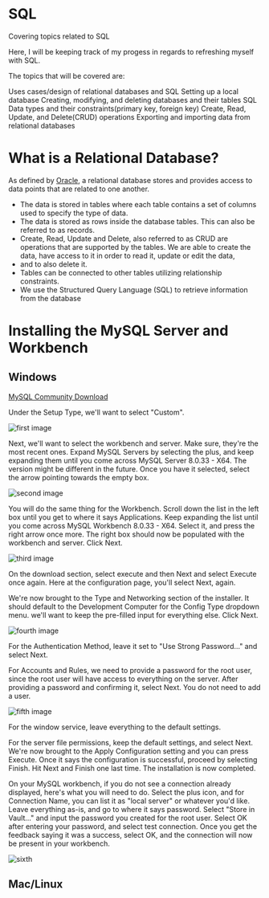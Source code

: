 # SQL
Covering topics related to SQL

Here, I will be keeping track of my progess in regards to refreshing myself with SQL.

The topics that will be covered are:

Uses cases/design of relational databases and SQL
Setting up a local database
Creating, modifying, and deleting databases and their tables
SQL Data types and their constraints(primary key, foreign key)
Create, Read, Update, and Delete(CRUD) operations
Exporting and importing  data from relational databases

# What is a Relational Database?

As defined by [Oracle](https://www.oracle.com/database/what-is-a-relational-database/#:~:text=A%20relational%20database%20is%20a%20type%20of%20database%20that%20stores%20and%20provides%20access%20to%20data%20points%20that%20are%20related%20to%20one%20another.%20Relational%20databases%20are%20based%20on%20the%20relational%20model%2C%20an%20intuitive%2C%20straightforward%20way%20of%20representing%20data%20in%20tables.), a relational database stores and provides access to data points that are related to one another.

* The data is stored in tables where each table contains a set of columns used to specify the type of data. 
* The data is stored as rows inside the database tables. This can also be referred to as records.
* Create, Read, Update and Delete, also referred to as CRUD are operations that are supported by the tables. We are able to create the data, have access to it in order to read it, update or edit the data, 
* and to also delete it. 
* Tables can be connected to other tables utilizing relationship constraints.
* We use the Structured Query Language (SQL) to retrieve information from the database

# Installing the MySQL Server and Workbench

## Windows

[MySQL Community Download](https://dev.mysql.com/downloads/windows/installer/8.0.html)

Under the Setup Type, we'll want to select "Custom". 

![first image](https://onedrive.live.com/embed?resid=C6BB67E526E3A1E4%217024&authkey=%21ALyRuJfFZB5hAxo&width=794&height=591)

Next, we'll want to select the workbench and server. Make sure, they're the most recent ones. Expand MySQL Servers by selecting the plus, and keep expanding them until you come across MySQL Server 8.0.33 - X64. The version might be different in the future. Once you have it selected, select the arrow pointing towards the empty box. 

![second image](https://onedrive.live.com/embed?resid=C6BB67E526E3A1E4%217027&authkey=%21AIdRk_3Cg-FQeFg&width=778&height=589)

You will do the same thing for the Workbench. Scroll down the list in the left box until you get to where it says Applications. Keep expanding the list until you come across MySQL Workbench 8.0.33 - X64. Select it, and press the right arrow once more. The right box should now be populated with the workbench and server. Click Next.

![third image](https://onedrive.live.com/embed?resid=C6BB67E526E3A1E4%217028&authkey=%21ALGdWBsUiXOdEDg&width=782&height=589)

On the download section, select execute and then Next and select Execute once again. Here at the configuration page, you'll select Next, again.

We're now brought to the Type and Networking section of the installer. It should default to the Development Computer for the Config Type dropdown menu. we'll want to keep the pre-filled input for everything else. Click Next.

![fourth image](https://onedrive.live.com/embed?resid=C6BB67E526E3A1E4%217026&authkey=%21ABRjodfZDT_0emM&width=783&height=587)

For the Authentication Method, leave it set to "Use Strong Password..." and select Next.

For Accounts and Rules, we need to provide a password for the root user, since the root user will have access to everything on the server. After providing a password and confirming it, select Next. You do not need to add a user.

![fifth image](https://onedrive.live.com/embed?resid=C6BB67E526E3A1E4%217025&authkey=%21ANTNCNk1-cm23_Y&width=774&height=584)

For the window service, leave everything to the default settings.

For the server file permissions, keep the default settings, and select Next. We're now brought to the Apply Configuration setting and you can press Execute. Once it says the configuration is successful, proceed by selecting Finish. Hit Next and Finish one last time. The installation is now completed.

On your MySQL workbench, if you do not see a connection already displayed, here's what you will need to do. Select the plus icon, and for Connection Name, you can list it as "local server" or whatever you'd like. Leave everything as-is, and go to where it says password. Select "Store in Vault..." and input the password you created for the root user. Select OK after entering your password, and select test connection. Once you get the feedback saying it was a success, select OK, and the connection will now be present in your workbench. 

![sixth](https://onedrive.live.com/embed?resid=C6BB67E526E3A1E4%217029&authkey=%21AF8l6AVHobsh-lU&width=1639&height=766)



## Mac/Linux

